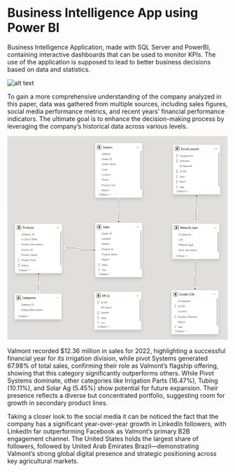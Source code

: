# Business Intelligence App using Power BI

Business Intelligence Application, made with SQL Server and PowerBI, containing interactive dashboards that can be used to monitor KPIs. The use of the application is supposed to lead to better business decisions based on data and statistics.

![alt text](https://github.com/roxanatdg/PowerBI-App/blob/main/Pics/powerbi-app-pic.png)


To gain a more comprehensive understanding of the company analyzed in this paper, data was gathered from multiple sources, including sales figures, social media performance metrics, and recent years’ financial performance indicators. The ultimate goal is to enhance the decision-making process by leveraging the company’s historical data across various levels.

![alt text](https://github.com/roxanatdg/PowerBI-App/blob/main/Pics/data-schema.png)


Valmont recorded $12.36 million in sales for 2022, highlighting a successful financial year for its irrigation division, while pivot Systems generated 67.98% of total sales, confirming their role as Valmont’s flagship offering, showing that this category significantly outperforms others.
While Pivot Systems dominate, other categories like Irrigation Parts (16.47%), Tubing (10.11%), and Solar Ag (5.45%) show potential for future expansion. Their presence reflects a diverse but concentrated portfolio, suggesting room for growth in secondary product lines.


Taking a closer look to the social media it can be noticed the fact that the company has a significant year-over-year growth in LinkedIn followers, with LinkedIn far outperforming Facebook as Valmont’s primary B2B engagement channel. 
The United States holds the largest share of followers, followed by United Arab Emirates Brazil—demonstrating Valmont’s strong global digital presence and strategic positioning across key agricultural markets.
